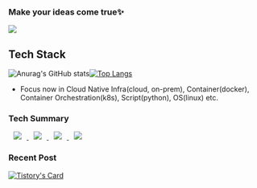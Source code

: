 ### Make your ideas come true✨

<a href="https://github.com/hayleyshim"><img src="https://hits.seeyoufarm.com/api/count/incr/badge.svg?url=https%3A%2F%2Fgithub.com%2FAlpoxDev"/></a>                        

## Tech Stack
![Anurag's GitHub stats](https://github-readme-stats.vercel.app/api?username=Hayleyshim&show_icons=true&theme=Gradient)[![Top Langs](https://github-readme-stats.vercel.app/api/top-langs/?username=hayleyshim&layout=compact)](https://github.com/anuraghazra/github-readme-stats)

- Focus now in Cloud Native Infra(cloud, on-prem), Container(docker), Container Orchestration(k8s), Script(python), OS(linux) etc. 

### Tech Summary
<a href="https://gettingconnected.tistory.com/">
    <img 
        src="https://img.shields.io/static/v1?label=&message=Tistory(active)&color=orange"
        style="height : auto; margin-left : 10px; margin-right : 10px;"/>
</a> 

<a href="https://medium.com/techblog-hayleyshim">
    <img 
        src="https://img.shields.io/static/v1?label=&message=Medium(inactive)&color=white"
        style="height : auto; margin-left : 10px; margin-right : 10px;"/>
</a> 

<a href="https://hayleyshim.github.io/">
    <img 
        src="http://img.shields.io/badge/-Github%20Blog(inactive)-655ced?style=flat&logo=github&link=https://alpox.kr"
        style="height : auto; margin-left : 10px; margin-right : 10px;"/>
</a> 

<a href="https://www.facebook.com/yhshim17">
    <img 
        src="https://img.shields.io/badge/facebook-1877f2?style=flat-square&logo=facebook&logoColor=white&link=https://www.facebook.com/yhshim17"
        style="height : auto; margin-left : 10px; margin-right : 10px;"/>
</a> 


### Recent Post
[![Tistory's Card](https://github-readme-tistory-card.vercel.app/api?name=gettingconnected&theme=default)](https://gettingconnected.tistory.com)



